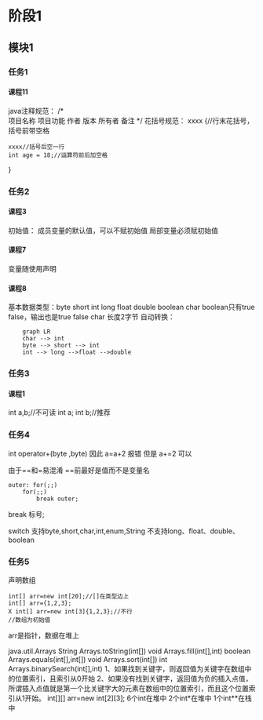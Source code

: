 # 阶段1
## 模块1
### 任务1
#### 课程11
java注释规范：
/*	
	项目名称
	项目功能
	作者
	版本
	所有者
	备注
*/
花括号规范：
xxxx {//行末花括号，括号前带空格

	xxxx//括号后空一行
	int age = 18;//运算符前后加空格
}
### 任务2
#### 课程3
初始值：
成员变量的默认值，可以不赋初始值
局部变量必须赋初始值
#### 课程7
变量随使用声明
#### 课程8
基本数据类型：byte short int long float double boolean char
boolean只有true false，输出也是true false
char 长度2字节
自动转换：
```mermaid
	graph LR
	char --> int
	byte --> short --> int
	int --> long -->float -->double
```
### 任务3
#### 课程1
int a,b;//不可读
int a;
int b;//推荐
### 任务4
int operator+(byte ,byte)
因此 a=a+2 报错
但是 a+=2 可以

由于==和=易混淆
==前最好是值而不是变量名
```
outer: for(;;)
	for(;;)
		break outer;
```
break 标号;

switch
支持byte,short,char,int,enum,String
不支持long、float、double、boolean
### 任务5
声明数组
```
int[] arr=new int[20];//[]在类型边上
int[] arr={1,2,3};
X int[] arr=new int[3]{1,2,3};//不行
//数组为初始值
```
arr是指针，数据在堆上

java.util.Arrays
String Arrays.toString(int[])
void Arrays.fill(int[],int)
boolean Arrays.equals(int[],int[])
void Arrays.sort(int[])
int Arrays.binarySearch(int[],int)
1、如果找到关键字，则返回值为关键字在数组中的位置索引，且索引从0开始
2、如果没有找到关键字，返回值为负的插入点值，所谓插入点值就是第一个比关键字大的元素在数组中的位置索引，而且这个位置索引从1开始。
int[][] arr=new int[2][3];
6个int在堆中
2个int*在堆中
1个int**在栈中